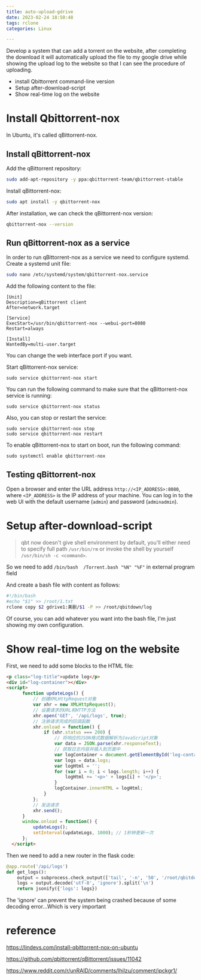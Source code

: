 ```yaml
---
title: auto-upload-gdrive
date: 2023-02-24 18:50:48
tags: rclone
categories: Linux

---
```


Develop a system that can add a torrent on the website, after completing the download it will automatically upload the file to my google drive while showing the upload log to the website so that I can see the procedure of uploading.

* install Qbittorrent command-line version
* Setup after-download-script
* Show real-time log on the website

<!--more-->

# Install Qbittorrent-nox

In Ubuntu, it's called qBittorrent-nox.

## Install qBittorrent-nox

Add the qBittorrent repository:

```bash
sudo add-apt-repository -y ppa:qbittorrent-team/qbittorrent-stable
```

Install qBittorrent-nox:

```bash
sudo apt install -y qbittorrent-nox
```

After installation, we can check the qBittorrent-nox version:

```bash
qbittorrent-nox --version
```

## Run qBittorrent-nox as a service

In order to run qBittorrent-nox as a service we need to configure systemd. Create a systemd unit file:

```bash
sudo nano /etc/systemd/system/qbittorrent-nox.service
```

Add the following content to the file:

```plaintext
[Unit]
Description=qBittorrent client
After=network.target

[Service]
ExecStart=/usr/bin/qbittorrent-nox --webui-port=8080
Restart=always

[Install]
WantedBy=multi-user.target
```

You can change the web interface port if you want.

Start qBittorrent-nox service:

```plaintext
sudo service qbittorrent-nox start
```

You can run the following command to make sure that the qBittorrent-nox service is running:

```plaintext
sudo service qbittorrent-nox status
```

Also, you can stop or restart the service:

```plaintext
sudo service qbittorrent-nox stop
sudo service qbittorrent-nox restart
```

To enable qBittorrent-nox to start on boot, run the following command:

```plaintext
sudo systemctl enable qbittorrent-nox
```

## Testing qBittorrent-nox

Open a browser and enter the URL address `http://<IP_ADDRESS>:8080`, where `<IP_ADDRESS>` is the IP address of your machine. You can log in to the web UI with the default username (`admin`) and password (`adminadmin`).

# Setup after-download-script

> qbt now doesn't give shell environment by default, you'll either need to specify full path `/usr/bin/rm` or invoke the shell by yourself `/usr/bin/sh -c <command>`.

So we need to add `/bin/bash  /Torrent.bash "%N" "%F"` in external program field

And create a bash file with content as follows:

```bash
#!/bin/bash
#echo "$1" >> /root/1.txt
rclone copy $2 gdrive1:美剧/$1 -P >> /root/qbitdown/log
```

Of course, you can add whatever you want into the bash file, I'm just showing my own configuration.

# Show real-time log on the website

First, we need to add some blocks to the HTML file:

```html
<p class="log-title">update log</p>
<div id="log-container"></div>
<script>
      function updateLogs() {
          // 创建XMLHttpRequest对象
          var xhr = new XMLHttpRequest();
          // 设置请求的URL和HTTP方法
          xhr.open('GET', '/api/logs', true);
          // 注册请求完成的回调函数
          xhr.onload = function() {
              if (xhr.status === 200) {
                  // 将响应的JSON格式数据解析为JavaScript对象
                  var data = JSON.parse(xhr.responseText);
                  // 获取日志内容并插入到页面中
                  var logContainer = document.getElementById('log-container');
                  var logs = data.logs;
                  var logHtml = '';
                  for (var i = 0; i < logs.length; i++) {
                      logHtml += '<p>' + logs[i] + '</p>';
                  }
                  logContainer.innerHTML = logHtml;
              }
          };
          // 发送请求
          xhr.send();
      }
      window.onload = function() {
          updateLogs();
          setInterval(updateLogs, 1000); // 1秒钟更新一次
      };
  </script>
```

Then we need to add a new router in the flask code:

```python
@app.route('/api/logs')
def get_logs():
    output = subprocess.check_output(['tail', '-n', '50', '/root/qbitdown/log'])
    logs = output.decode('utf-8', 'ignore').split('\n')
    return jsonify({'logs': logs})
```

The 'ignore' can prevent the system being crashed because of some decoding error...Which is very important

# reference

https://lindevs.com/install-qbittorrent-nox-on-ubuntu

https://github.com/qbittorrent/qBittorrent/issues/11042

https://www.reddit.com/r/unRAID/comments/lhilzu/comment/ipckgr1/
